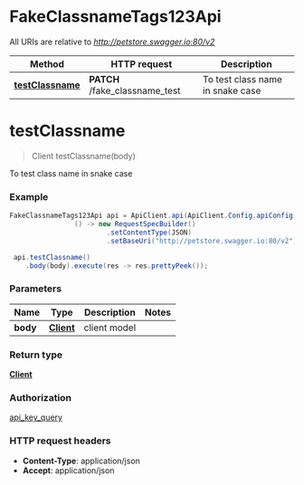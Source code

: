 # FakeClassnameTags123Api

All URIs are relative to *http://petstore.swagger.io:80/v2*

Method | HTTP request | Description
------------- | ------------- | -------------
[**testClassname**](FakeClassnameTags123Api.md#testClassname) | **PATCH** /fake_classname_test | To test class name in snake case


<a name="testClassname"></a>
# **testClassname**
> Client testClassname(body)

To test class name in snake case

### Example
```java
FakeClassnameTags123Api api = ApiClient.api(ApiClient.Config.apiConfig().withReqSpecSupplier(
                () -> new RequestSpecBuilder()
                        .setContentType(JSON)
                        .setBaseUri("http://petstore.swagger.io:80/v2"))).fakeClassnameTags123();

 api.testClassname()
    .body(body).execute(res -> res.prettyPeek());
```

### Parameters

Name | Type | Description  | Notes
------------- | ------------- | ------------- | -------------
 **body** | [**Client**](Client.md)| client model |

### Return type

[**Client**](Client.md)

### Authorization

[api_key_query](../README.md#api_key_query)

### HTTP request headers

 - **Content-Type**: application/json
 - **Accept**: application/json

